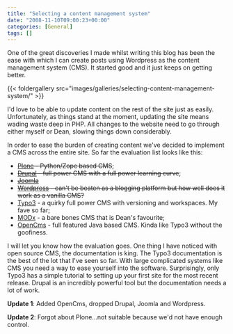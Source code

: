 ```yaml
---
title: "Selecting a content management system"
date: "2008-11-10T09:00:23+00:00"
categories: [General]
tags: []
---
```


One of the great discoveries I made whilst writing this blog has been the ease with which I can create posts using Wordpress as the content management system (CMS). It started good and it just keeps on getting better.

{{< foldergallery src="images/galleries/selecting-content-management-system/" >}}

I'd love to be able to update content on the rest of the site just as easily. Unfortunately, as things stand at the moment, updating the site means wading waste deep in PHP. All changes to the website need to go through either myself or Dean, slowing things down considerably.

In order to ease the burden of creating content we've decided to implement a CMS across the entire site. So far the evaluation list looks like this:
<ul>
	<li><span style="text-decoration: line-through;"><a href="http://plone.org/">Plone</a> - Python/Zope based CMS</span>;</li>
	<li><span style="text-decoration: line-through;"><a href="http://drupal.org/">Drupal</a> - full power CMS with a full power learning curve</span>;</li>
	<li><span style="text-decoration: line-through;"><a href="http://www.joomla.org/">Joomla</a></span></li>
	<li><span style="text-decoration: line-through;"><a href="http://wordpress.org/">Wordpress</a> - can't be beaten as a blogging platform but how well does it work as a vanilla CMS?</span></li>
	<li><a href="http://typo3.com/">Typo3</a> - a quirky full power CMS with versioning and workspaces. My fave so far;</li>
	<li><a href="http://modxcms.com/">MODx</a> - a bare bones CMS that is Dean's favourite;</li>
	<li><a href="http://www.opencms.org/">OpenCms</a> - full featured Java based CMS. Kinda like Typo3 without the goofiness.</li>
</ul>
I will let you know how the evaluation goes. One thing I have noticed with open source CMS, the documentation is king. The Typo3 documentation is the best of the lot that I've seen so far. With large complicated systems like CMS you need a way to ease yourself into the software. Surprisingly, only Typo3 has a simple tutorial to setting up your first site for the most recent release. Drupal is an incredibly powerful tool but the documentation needs a lot of work.

<strong>Update 1</strong>: Added OpenCms, dropped Drupal, Joomla and Wordpress.

<strong>Update 2</strong>: Forgot about Plone...not suitable because we'd not have enough control.
